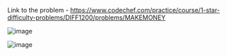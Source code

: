 Link to the problem - https://www.codechef.com/practice/course/1-star-difficulty-problems/DIFF1200/problems/MAKEMONEY


![image](https://github.com/Haleshot/Competitive-Programming/assets/57552973/d8305151-e549-4963-aa7e-8d8aeb4dbbf4)

![image](https://github.com/Haleshot/Competitive-Programming/assets/57552973/7b61baf8-fa08-4695-a3d8-8dfcede96b81)
